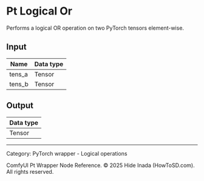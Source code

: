 # Pt Logical Or
Performs a logical OR operation on two PyTorch tensors element-wise.

## Input
| Name | Data type |
|---|---|
| tens_a | Tensor |
| tens_b | Tensor |

## Output
| Data type |
|---|
| Tensor |

<HR>
Category: PyTorch wrapper - Logical operations

ComfyUI Pt Wrapper Node Reference. © 2025 Hide Inada (HowToSD.com). All rights reserved.
